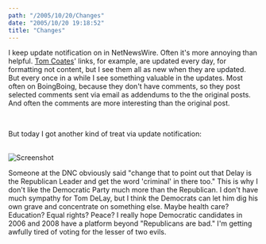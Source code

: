 ```yaml
---
path: "/2005/10/20/Changes" 
date: "2005/10/20 19:18:52" 
title: "Changes" 
---
```

<p>I keep update notification on in NetNewsWire. Often it's more annoying than helpful. <a href="http://plasticbag.org/">Tom Coates</a>' links, for example, are updated every day, for formatting not content, but I see them all as new when they are updated. But every once in a while I see something valuable in the updates. Most often on BoingBoing, because they don't have comments, so they post selected comments sent via email as addendums to the the original posts. And often the comments are more interesting than the original post.</p><br><p>But today I got another kind of treat via update notification:</p><br><img src="http://typewriting.org/image/article/content/delay.png" alt="Screenshot" /><br><p>Someone at the DNC obviously said "change that to point out that Delay is the Republican Leader and get the word 'criminal' in there too." This is why I don't like the Democratic Party much more than the Republican. I don't have much sympathy for Tom DeLay, but I think the Democrats can let him dig his own grave and concentrate on something else. Maybe health care? Education? Equal rights? Peace? I really hope Democratic candidates in 2006 and 2008 have a platform beyond "Republicans are bad." I'm getting awfully tired of voting for the lesser of two evils.</p>